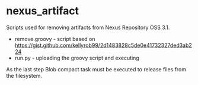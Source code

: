 # nexus_artifact
Scripts used for removing artifacts from Nexus Repository OSS 3.1.
* remove.groovy - script based on https://gist.github.com/kellyrob99/2d1483828c5de0e41732327ded3ab224
* run.py - uploading the groovy script and executing

As the last step Blob compact task must be executed to release files from the filesystem.
